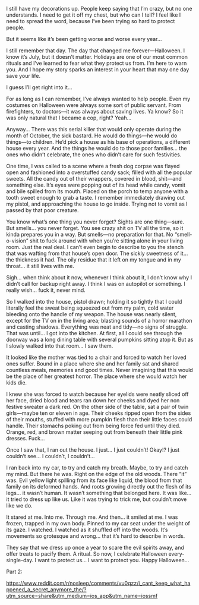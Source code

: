 I still have my decorations up. People keep saying that I’m crazy, but no one understands. I need to get it off my chest, but who can I tell? I feel like I need to spread the word, because I’ve been trying so hard to protect people. 

But it seems like it’s been getting worse and worse every year…

I still remember that day. The day that changed me forever—Halloween. I know it’s July, but it doesn’t matter. Holidays are one of our most common rituals and I’ve learned to fear what they protect us from. I’m here to warn you. And I hope my story sparks an interest in your heart that may one day save your life. 

I guess I’ll get right into it…

For as long as I can remember, I’ve always wanted to help people. Even my costumes on Halloween were always some sort of public servant. From firefighters, to doctors—it was always about saving lives. Ya know? So it was only natural that I became a cop, right? Yeah…

Anyway… There was this serial killer that would only operate during the month of October, the sick bastard. He would do things—he would do things—to children. He’d pick a house as his base of operations, a different house every year. And the things he would do to those poor families… the ones who didn’t celebrate, the ones who didn’t care for such festivities. 

One time, I was called to a scene where a fresh dog corpse was flayed open and fashioned into a overstuffed candy sack; filled with all the popular sweets. All the candy out of their wrappers, covered in blood, shit—and something else. It’s eyes were popping out of its head while candy, vomit and bile spilled from its mouth. Placed on the porch to temp anyone with a tooth sweet enough to grab a taste. I remember immediately drawing out my pistol, and approaching the house to go inside. Trying not to vomit as I passed by that poor creature. 

You know what’s one thing you never forget? Sights are one thing—sure. But smells… you never forget. You see crazy shit on TV all the time, so it kinda prepares you in a way. But smells—no preparation for that. No “smell-o-vision” shit to fuck around with when you’re sitting alone in your living room. Just the real deal. I can’t even begin to describe to you the stench that was wafting from that house’s open door. The sickly sweetness of it… the thickness it had. The oily residue that it left on my tongue and in my throat… it still lives with me.

Sigh… when think about it now, whenever I think about it, I don’t know why I didn’t call for backup right away. I think I was on autopilot or something. I really wish… fuck it, never mind. 

So I walked into the house, pistol drawn; holding it so tightly that I could literally feel the sweat being squeezed out from my palm, cold water bleeding onto the handle of my weapon. The house was nearly silent, except for the TV on in the living area; blasting sounds of a horror marathon and casting shadows. Everything was neat and tidy—no signs of struggle. That was until… I got into the kitchen. At first, all I could see through the doorway was a long dining table with several pumpkins sitting atop it. But as I slowly walked into that room… I saw them. 

It looked like the mother was tied to a chair and forced to watch her loved ones suffer. Bound in a place where she and her family sat and shared countless meals, memories and good times. Never imagining that this would be the place of her greatest horror. The place where she would watch her kids die. 

I knew she was forced to watch because her eyelids were neatly sliced off her face, dried blood and tears ran down her cheeks and dyed her non festive sweater a dark red. On the other side of the table, sat a pair of twin girls—maybe ten or eleven in age. Their cheeks ripped open from the sides of their mouths, stuffed with more pumpkin flesh than their little faces could handle. Their stomachs poking out from being force fed until they died. Orange, red, and brown matter seeping out from beneath their little pink dresses. Fuck…

Once I saw that, I ran out the house. I just… I just couldn’t! Okay!? I just couldn’t see… I couldn’t, I couldn’t…

I ran back into my car, to try and catch my breath. Maybe, to try and catch my mind. But there he was. Right on the edge of the old woods. There “it” was. Evil yellow light spilling from its face like liquid, the blood from that family on its deformed hands. And roots growing directly out the flesh of its legs… it wasn’t human. It wasn’t something that belonged here. It was like… it tried to dress up like us. Like it was trying to trick me, but couldn’t move like we do. 

It stared at me. Into me. Through me. And then… it smiled at me. I was frozen, trapped in my own body. Pinned to my car seat under the weight of its gaze. I watched. I watched as it shuffled off into the woods. It’s movements so grotesque and wrong… that it’s hard to describe in words.

They say that we dress up once a year to scare the evil spirits away, and offer treats to pacify them. A ritual. So now, I celebrate Halloween every-single-day. I want to protect us… I want to protect you. Happy Halloween…

Part 2:

https://www.reddit.com/r/nosleep/comments/vu0qzz/i_cant_keep_what_happened_a_secret_anymore_the/?utm_source=share&utm_medium=ios_app&utm_name=iossmf